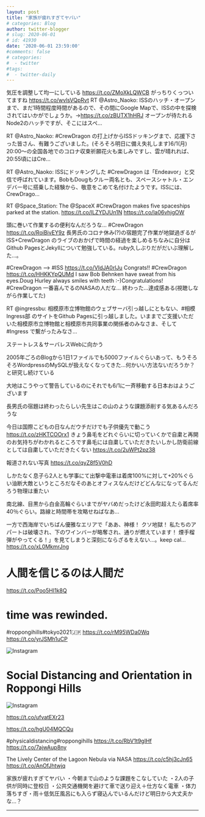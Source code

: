 ```yaml
---
layout: post
title: "家族が疲れすぎてヤバい"
# categories: Blog
author: twitter-blogger
# slug: 2020-06-01
# id: 41930
date: '2020-06-01 23:59:00'
#comments: false
# categories:
#  - twitter
#tags:
#  - twitter-daily
---
```

気圧を調整して均一にしている https://t.co/ZMoXkLQWCB 
がっちりくっついてますね https://t.co/wvlsVQpRvt 
RT @Astro_Naoko: ISSのハッチ・オープンまで、まだ1時間程度時間があるので、その間にGoogle Mapで、ISSの中を探検されてはいかがでしょうか。→https://t.co/zBUTX1hHRJ オープンが待たれるNode2のハッチですが、そこにはスペ…

RT @Astro_Naoko: #CrewDragon の打上げからISSドッキングまで、応援下さった皆さん、有難うございました。(そろそろ明日に備え失礼します)6/1(月) 20:00〜の全国各地でのコロナ収束祈願花火も楽しみですし、雲が晴れれば、20:55頃にはCre…

RT @Astro_Naoko: ISSにドッキングした #CrewDragon は「Endeavor」と交信で呼ばれています。BobもDougもクルー両名とも、スペースシャトル・エンデバー号に搭乗した経験から、敬意をこめて名付けたようです。ISSには、CrewDrago…

RT @Space_Station: The @SpaceX #CrewDragon makes five spaceships parked at the station. https://t.co/lLZYDJUn1N https://t.co/la06vhjgOW

頭に巻いて作業するの便利なんだろうな… #CrewDragon https://t.co/RoiBivEY9z 
長男氏のコロナ休み(?)の宿題完了作業が地獄過ぎるがISS+CrewDragon のライブのおかげで時間の経過を楽しめるちなみに自分は Github PagesとJekyllについて勉強している。ruby久しぶりだがだいぶ理解した…。

#CrewDragon --> #ISS https://t.co/VIdJA0rlJu 
Congrats!! #CrewDragon https://t.co/HHKKYpQUMd 
I saw Bob Behnken have sweat from his eyes.Doug Hurley always smiles with teeth :-)Congratulations! #CrewDragon 
一番喜んでるのNASAの人だな… 
終わった…達成感ある(視聴しながら作業してた)

RT @ingressbu: 相模原市立博物館のウェブサーバ引っ越しにともない、#相模Ingress部 のサイトをGithub Pagesに引っ越しました。いままでご支援いただいた相模原市立博物館と相模原市共同事業の関係者のみなさま、そして #Ingress で繋がったみなさ…

ステートレス＆サーバレスWebに向かう

2005年ごろのBlogから1日1ファイルでも5000ファイルぐらいあって、もうそろそろWordpressのMySQLが扱えなくなってきた…何かいい方法ないだろうか？と研究し続けている

大地はこうやって警告しているのにそれでも6/1に一斉移動する日本おはようございます

長男氏の宿題は終わったらしい先生はこの山のような課題添削する気あるんだろうな

今日は国際こどもの日なんだウチだけでも子供優先で動こう https://t.co/zHKTCOOrx1 
きょう鼻毛をどれぐらいに切っていくかで自粛と再開のお気持ちがわかれるところです鼻毛には自粛していただきたいしかし防衛前線としては自粛していただきたくない https://t.co/2uWPt2pz38

報道されない写真 https://t.co/qyZ8f5V0hD

しかたなく息子ら2人とも学事にて出撃中電車は着席100%に対して+20%ぐらい油断大敵というところだなそのあとオフィスなんだけどどんなになってるんだろう物理は重たい

南北線、目黒から白金高輪ぐらいまでがヤバめだったけど永田町超えたら着席率40％ぐらい。路線と時間帯を攻略せねばなあ…

一方で西海岸でいちばん優雅なエリアで「ああ、神様！ クソ地獄！ 私たちのアパートは破壊され、下のワインバーが略奪され、通りが燃えています！ 煙手榴弾がやってくる！」を見てしまうと深刻にならざるをえない…。keep cal… https://t.co/xL0MkmrJng 

# 人間を信じるのは人間だ

https://t.co/Poo5HI1k8Q 

# time was rewinded.
#roppongihills#tokyo2021🇯🇵 https://t.co/rM95WDa0Wq https://t.co/yrJSMh1uCP

![Instagram](https://pbs.twimg.com/media/EZZdiNgXgAE_PDu?format=jpg&name=small)


# Social Distancing and Orientation in Roppongi Hills

![Instagram](https://pbs.twimg.com/media/EZZdihvWkAMCzmn?format=jpg&name=small)

https://t.co/ufvatEXr23

https://t.co/hgU04MQCQu


#physicaldistancing#roppongihills https://t.co/RbV1t9gIHf https://t.co/7ajwAup8ny

The Lively Center of the Lagoon Nebula via NASA https://t.co/c5hj3cJn65 https://t.co/AnOfJhtwjq 

家族が疲れすぎてヤバい
・今朝まで山のような課題をこなしていた
・2人の子供が同時に登校日
・公共交通機関を避けて車で送り迎え＋仕方なく電車
・体力落ちすぎ・雨＋低気圧風呂にも入らず寝込んでいるんだけど明日から大丈夫かな…？ 

<hr>

<blockquote class="twitter-tweet" data-conversation="none"><a href="https://twitter.com/o_ob/statuses/1267113139851558912"></a></blockquote>
<blockquote class="twitter-tweet" data-conversation="none"><a href="https://twitter.com/o_ob/statuses/1267115311116902400"></a></blockquote>
<blockquote class="twitter-tweet" data-conversation="none"><a href="https://twitter.com/o_ob/statuses/1267115650805202945"></a></blockquote>
<blockquote class="twitter-tweet" data-conversation="none"><a href="https://twitter.com/o_ob/statuses/1267135475921195008"></a></blockquote>
<blockquote class="twitter-tweet" data-conversation="none"><a href="https://twitter.com/o_ob/statuses/1267135529104994304"></a></blockquote>
<blockquote class="twitter-tweet" data-conversation="none"><a href="https://twitter.com/o_ob/statuses/1267136976576057345"></a></blockquote>
<blockquote class="twitter-tweet" data-conversation="none"><a href="https://twitter.com/o_ob/statuses/1267137323034009605"></a></blockquote>
<blockquote class="twitter-tweet" data-conversation="none"><a href="https://twitter.com/o_ob/statuses/1267138026003546112"></a></blockquote>
<blockquote class="twitter-tweet" data-conversation="none"><a href="https://twitter.com/o_ob/statuses/1267144577179238402"></a></blockquote>
<blockquote class="twitter-tweet" data-conversation="none"><a href="https://twitter.com/o_ob/statuses/1267144939088953344"></a></blockquote>
<blockquote class="twitter-tweet" data-conversation="none"><a href="https://twitter.com/o_ob/statuses/1267145768973942785"></a></blockquote>
<blockquote class="twitter-tweet" data-conversation="none"><a href="https://twitter.com/o_ob/statuses/1267151793168900101"></a></blockquote>
<blockquote class="twitter-tweet" data-conversation="none"><a href="https://twitter.com/o_ob/statuses/1267154358531063808"></a></blockquote>
<blockquote class="twitter-tweet" data-conversation="none"><a href="https://twitter.com/o_ob/statuses/1267154475052986368"></a></blockquote>
<blockquote class="twitter-tweet" data-conversation="none"><a href="https://twitter.com/o_ob/statuses/1267174522718838784"></a></blockquote>
<blockquote class="twitter-tweet" data-conversation="none"><a href="https://twitter.com/o_ob/statuses/1267176082844729344"></a></blockquote>
<blockquote class="twitter-tweet" data-conversation="none"><a href="https://twitter.com/o_ob/statuses/1267200926860754945"></a></blockquote>
<blockquote class="twitter-tweet" data-conversation="none"><a href="https://twitter.com/o_ob/statuses/1267204288641560576"></a></blockquote>
<blockquote class="twitter-tweet" data-conversation="none"><a href="https://twitter.com/o_ob/statuses/1267206603448528896"></a></blockquote>
<blockquote class="twitter-tweet" data-conversation="none"><a href="https://twitter.com/o_ob/statuses/1267216522092535810"></a></blockquote>
<blockquote class="twitter-tweet" data-conversation="none"><a href="https://twitter.com/o_ob/statuses/1267228143741353984"></a></blockquote>
<blockquote class="twitter-tweet" data-conversation="none"><a href="https://twitter.com/o_ob/statuses/1267237230801633286"></a></blockquote>
<blockquote class="twitter-tweet" data-conversation="none"><a href="https://twitter.com/o_ob/statuses/1267246410635739136"></a></blockquote>
<blockquote class="twitter-tweet" data-conversation="none"><a href="https://twitter.com/o_ob/statuses/1267290907973316608"></a></blockquote>
<blockquote class="twitter-tweet" data-conversation="none"><a href="https://twitter.com/o_ob/statuses/1267291278435184640"></a></blockquote>
<blockquote class="twitter-tweet" data-conversation="none"><a href="https://twitter.com/o_ob/statuses/1267303188694216712"></a></blockquote>
<blockquote class="twitter-tweet" data-conversation="none"><a href="https://twitter.com/o_ob/statuses/1267303194532724736"></a></blockquote>
<blockquote class="twitter-tweet" data-conversation="none"><a href="https://twitter.com/o_ob/statuses/1267303201080070144"></a></blockquote>
<blockquote class="twitter-tweet" data-conversation="none"><a href="https://twitter.com/o_ob/statuses/1267333697084297219"></a></blockquote>
<blockquote class="twitter-tweet" data-conversation="none"><a href="https://twitter.com/o_ob/statuses/1267421826965110784"></a></blockquote>


